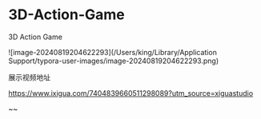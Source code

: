 # 3D-Action-Game
3D Action Game

![image-20240819204622293](/Users/king/Library/Application Support/typora-user-images/image-20240819204622293.png)

展示视频地址

 https://www.ixigua.com/7404839660511298089?utm_source=xiguastudio

~~
